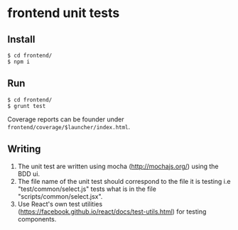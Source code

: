 # frontend unit tests

## Install

    $ cd frontend/
    $ npm i

## Run

    $ cd frontend/
    $ grunt test

Coverage reports can be founder under `frontend/coverage/$launcher/index.html`.

## Writing

1. The unit test are written using mocha (http://mochajs.org/) using the BDD ui.
2. The file name of the unit test should correspond to the file it is testing i.e
   "test/common/select.js" tests what is in the file "scripts/common/select.jsx".
3. Use React's own test utilities (https://facebook.github.io/react/docs/test-utils.html)
   for testing components.
